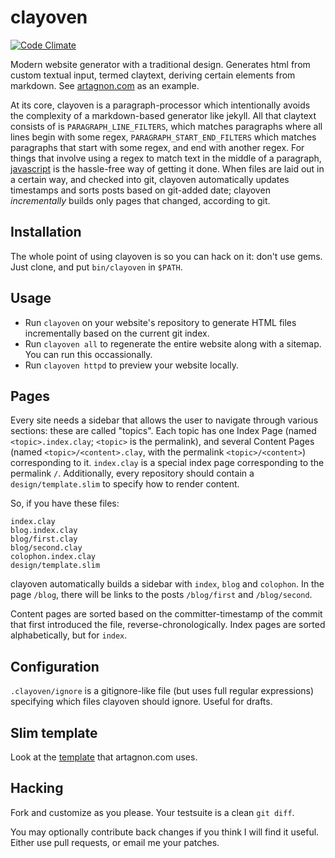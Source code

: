 # clayoven

[![Code Climate](https://codeclimate.com/github/artagnon/clayoven.png)](https://codeclimate.com/github/artagnon/clayoven)

Modern website generator with a traditional design. Generates html from custom textual input, termed claytext, deriving certain elements from markdown. See [artagnon.com](https://artagnon.com) as an example.

At its core, clayoven is a paragraph-processor which intentionally avoids the complexity of a markdown-based generator like jekyll. All that claytext consists of is `PARAGRAPH_LINE_FILTERS`, which matches paragraphs where all lines begin with some regex, `PARAGRAPH_START_END_FILTERS` which matches paragraphs that start with some regex, and end with another regex. For things that involve using a regex to match text in the middle of a paragraph, [javascript](https://github.com/artagnon/artagnon.com/blob/master/design/claytext.js) is the hassle-free way of getting it done. When files are laid out in a certain way, and checked into git, clayoven automatically updates timestamps and sorts posts based on git-added date; clayoven _incrementally_ builds only pages that changed, according to git.

## Installation

The whole point of using clayoven is so you can hack on it: don't use gems. Just clone, and put `bin/clayoven` in `$PATH`.

## Usage

- Run `clayoven` on your website's repository to generate HTML files incrementally based on the current git index.
- Run `clayoven all` to regenerate the entire website along with a sitemap. You can run this occassionally.
- Run `clayoven httpd` to preview your website locally.

## Pages

Every site needs a sidebar that allows the user to navigate through various sections: these are called "topics". Each topic has one Index Page (named `<topic>.index.clay`; `<topic>` is the permalink), and several Content Pages (named `<topic>/<content>.clay`, with the permalink `<topic>/<content>`) corresponding to it. `index.clay` is a special index page corresponding to the permalink `/`. Additionally, every repository should contain a `design/template.slim` to specify how to render content.

So, if you have these files:

    index.clay
    blog.index.clay
    blog/first.clay
    blog/second.clay
    colophon.index.clay
    design/template.slim

clayoven automatically builds a sidebar with `index`, `blog` and `colophon`. In the page `/blog`, there will be links to the posts `/blog/first` and `/blog/second`.

Content pages are sorted based on the committer-timestamp of the commit that first introduced the file, reverse-chronologically. Index pages are sorted alphabetically, but for `index`.

## Configuration

`.clayoven/ignore` is a gitignore-like file (but uses full regular expressions) specifying which files clayoven should ignore. Useful for drafts.

## Slim template

Look at the [template](https://github.com/artagnon/artagnon.com/blob/master/design/template.slim) that artagnon.com uses.

## Hacking

Fork and customize as you please. Your testsuite is a clean `git diff`.

You may optionally contribute back changes if you think I will find it useful. Either use pull requests, or email me your patches.
